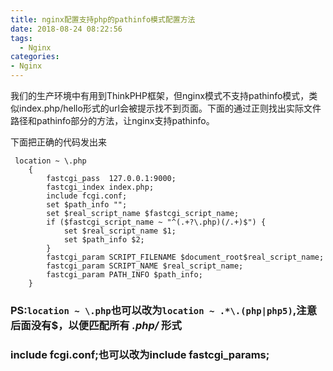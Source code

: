 ```yaml
---
title: nginx配置支持php的pathinfo模式配置方法
date: 2018-08-24 08:22:56
tags:
  - Nginx
categories: 
- Nginx
---
```


我们的生产环境中有用到ThinkPHP框架，但nginx模式不支持pathinfo模式，类似index.php/hello形式的url会被提示找不到页面。下面的通过正则找出实际文件路径和pathinfo部分的方法，让nginx支持pathinfo。

下面把正确的代码发出来
```
 location ~ \.php
    {
        fastcgi_pass  127.0.0.1:9000;
        fastcgi_index index.php;
        include fcgi.conf;
        set $path_info "";
        set $real_script_name $fastcgi_script_name;
        if ($fastcgi_script_name ~ "^(.+?\.php)(/.+)$") {
            set $real_script_name $1;
            set $path_info $2;
        }      
        fastcgi_param SCRIPT_FILENAME $document_root$real_script_name;
        fastcgi_param SCRIPT_NAME $real_script_name;
        fastcgi_param PATH_INFO $path_info;          
    }
```

### PS:`location ~ \.php`也可以改为`location ~ .*\.(php|php5)`,注意后面没有$，以便匹配所有 *.php/* 形式
### include fcgi.conf;也可以改为include fastcgi_params;